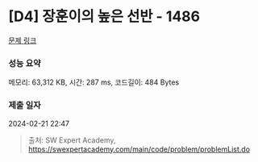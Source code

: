 # [D4] 장훈이의 높은 선반 - 1486 

[문제 링크](https://swexpertacademy.com/main/code/problem/problemDetail.do?contestProbId=AV2b7Yf6ABcBBASw) 

### 성능 요약

메모리: 63,312 KB, 시간: 287 ms, 코드길이: 484 Bytes

### 제출 일자

2024-02-21 22:47



> 출처: SW Expert Academy, https://swexpertacademy.com/main/code/problem/problemList.do